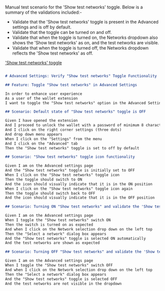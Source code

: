
Manual test scenario for the 'Show test networks' toggle. Below is a summary of the validations included:-

* Validate that the 'Show test networks' toggle is present in the Advanced settings and is off by default.
* Validate that the toggle can be turned on and off.
* Validate that when the toggle is turned on, the Networks dropdown also shows the 'Show test networks' as on, and the test networks are visible.
* Validate that when the toggle is turned off, the Networks dropdown reflects the 'Show test networks' as off.

['Show test networks' toggle](<../../../../../../Desktop/Screen Recording 2024-03-20 at 5.57.06 PM.mov>)

```markdown

# Advanced Settings: Verify "Show test networks" Toggle Functionality

## Feature: Toggle "Show test networks" in Advanced Settings

In order to enhance user experience
As a user of the wallet extension
I want to toggle the "Show test networks" option in the Advanced Settings

## Scenario: Default state of "Show test networks" toggle is OFF

Given I have opened the extension
And I proceed to unlock the wallet with a password of minimum 8 characters
And I click on the right corner settings (three dots)
And drop down menu appears
When I click on the "Settings" from the menu
And I click on the "Advanced" tab
Then the "Show test networks" toggle is set to off by default

## Scenario: "Show test networks" toggle icon functionality

Given I am on the Advanced settings page
And the "Show test networks" toggle is initially set to OFF
When I click on the "Show test networks" toggle icon
Then the toggle should switch to ON
And the icon should visually indicate that it is in the ON position
When I click on the "Show test networks" toggle icon again
Then the toggle should switch back to OFF
And the icon should visually indicate that it is in the OFF position

## Scenario: Turning ON "Show test networks" and validate the 'Show test networks' in network selection dialog is turned ON and the test networks are visible

Given I am on the Advanced settings page
When I toggle the "Show test networks" switch ON
Then the switch is turned on as expected
And when I click on the Network selection drop down on the left top
Then the "Select a network" dialog box appears
And the "Show test networks" toggle is selected ON automatically
And the test networks are shown as expected

## Scenario: Turning OFF "Show test networks" and validate the 'Show test networks' in network selection dialog is turned OFF

Given I am on the Advanced settings page
When I toggle the "Show test networks" switch OFF
And when I click on the Network selection drop down on the left top
Then the "Select a network" dialog box appears
And the "Show test networks" toggle is selected OFF
And the test networks are not visible in the dropdown

```